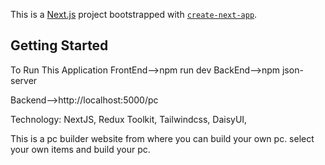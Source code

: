 This is a [Next.js](https://nextjs.org/) project bootstrapped with [`create-next-app`](https://github.com/vercel/next.js/tree/canary/packages/create-next-app).

## Getting Started

To Run This Application
FrontEnd-->npm run dev
BackEnd-->npm json-server

Backend-->http://localhost:5000/pc

Technology: NextJS, Redux Toolkit, Tailwindcss, DaisyUI,

This is a pc builder website from where you can build your own pc. select your own items and build your pc.
